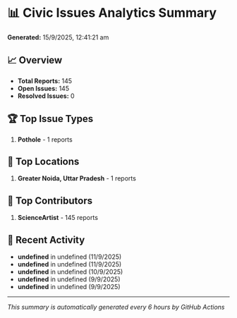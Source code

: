 # 📊 Civic Issues Analytics Summary

**Generated:** 15/9/2025, 12:41:21 am

## 📈 Overview
- **Total Reports:** 145
- **Open Issues:** 145
- **Resolved Issues:** 0

## 🏆 Top Issue Types
1. **Pothole** - 1 reports

## 📍 Top Locations
1. **Greater Noida, Uttar Pradesh** - 1 reports

## 👥 Top Contributors
1. **ScienceArtist** - 145 reports

## 📅 Recent Activity
- **undefined** in undefined (11/9/2025)
- **undefined** in undefined (11/9/2025)
- **undefined** in undefined (10/9/2025)
- **undefined** in undefined (9/9/2025)
- **undefined** in undefined (9/9/2025)

---
*This summary is automatically generated every 6 hours by GitHub Actions*
